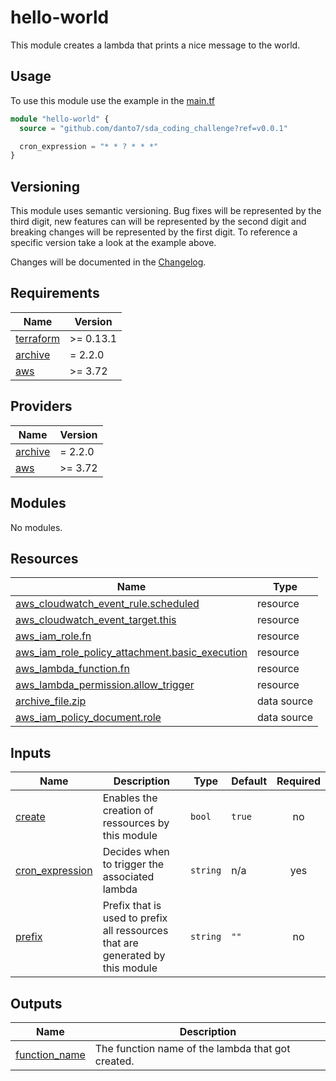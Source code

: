 <!-- BEGIN_TF_DOCS -->
# hello-world

This module creates a lambda that prints a nice message to the world.

## Usage

To use this module use the example in the [main.tf](../../main.tf)

```terraform
module "hello-world" {
  source = "github.com/danto7/sda_coding_challenge?ref=v0.0.1"

  cron_expression = "* * ? * * *"
}
```

## Versioning

This module uses semantic versioning.
Bug fixes will be represented by the third digit,
new features can will be represented by the second digit
and breaking changes will be represented by the first digit.
To reference a specific version take a look at the example above.

Changes will be documented in the [Changelog](changelog.md).

## Requirements

| Name | Version |
|------|---------|
| <a name="requirement_terraform"></a> [terraform](#requirement\_terraform) | >= 0.13.1 |
| <a name="requirement_archive"></a> [archive](#requirement\_archive) | = 2.2.0 |
| <a name="requirement_aws"></a> [aws](#requirement\_aws) | >= 3.72 |

## Providers

| Name | Version |
|------|---------|
| <a name="provider_archive"></a> [archive](#provider\_archive) | = 2.2.0 |
| <a name="provider_aws"></a> [aws](#provider\_aws) | >= 3.72 |

## Modules

No modules.

## Resources

| Name | Type |
|------|------|
| [aws_cloudwatch_event_rule.scheduled](https://registry.terraform.io/providers/hashicorp/aws/latest/docs/resources/cloudwatch_event_rule) | resource |
| [aws_cloudwatch_event_target.this](https://registry.terraform.io/providers/hashicorp/aws/latest/docs/resources/cloudwatch_event_target) | resource |
| [aws_iam_role.fn](https://registry.terraform.io/providers/hashicorp/aws/latest/docs/resources/iam_role) | resource |
| [aws_iam_role_policy_attachment.basic_execution](https://registry.terraform.io/providers/hashicorp/aws/latest/docs/resources/iam_role_policy_attachment) | resource |
| [aws_lambda_function.fn](https://registry.terraform.io/providers/hashicorp/aws/latest/docs/resources/lambda_function) | resource |
| [aws_lambda_permission.allow_trigger](https://registry.terraform.io/providers/hashicorp/aws/latest/docs/resources/lambda_permission) | resource |
| [archive_file.zip](https://registry.terraform.io/providers/hashicorp/archive/2.2.0/docs/data-sources/file) | data source |
| [aws_iam_policy_document.role](https://registry.terraform.io/providers/hashicorp/aws/latest/docs/data-sources/iam_policy_document) | data source |

## Inputs

| Name | Description | Type | Default | Required |
|------|-------------|------|---------|:--------:|
| <a name="input_create"></a> [create](#input\_create) | Enables the creation of ressources by this module | `bool` | `true` | no |
| <a name="input_cron_expression"></a> [cron\_expression](#input\_cron\_expression) | Decides when to trigger the associated lambda | `string` | n/a | yes |
| <a name="input_prefix"></a> [prefix](#input\_prefix) | Prefix that is used to prefix all ressources that are generated by this module | `string` | `""` | no |

## Outputs

| Name | Description |
|------|-------------|
| <a name="output_function_name"></a> [function\_name](#output\_function\_name) | The function name of the lambda that got created. |
<!-- END_TF_DOCS -->